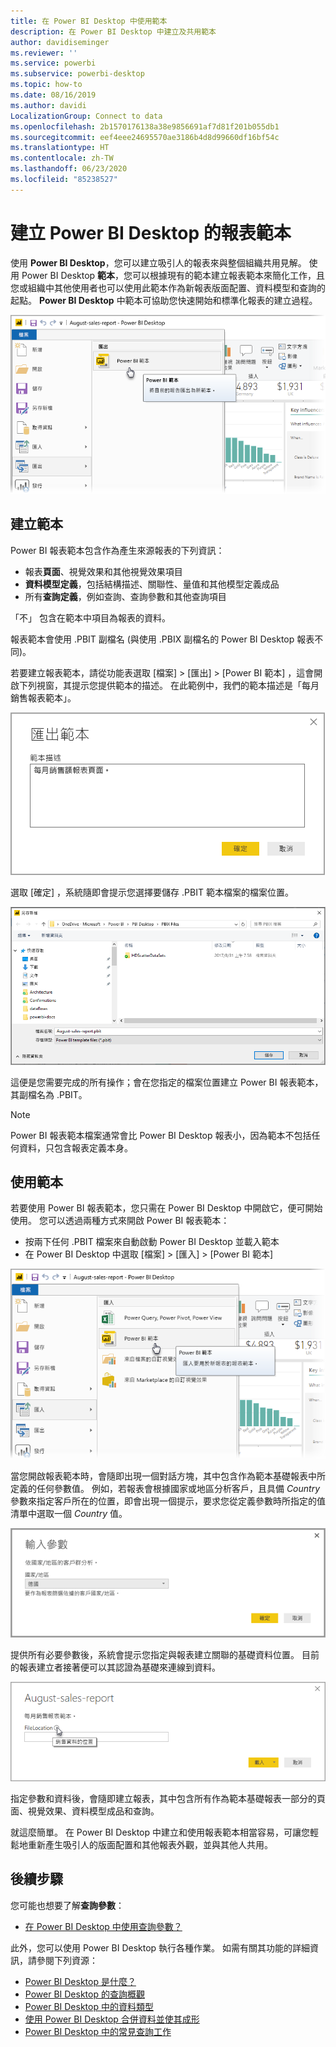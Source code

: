 ```yaml
---
title: 在 Power BI Desktop 中使用範本
description: 在 Power BI Desktop 中建立及共用範本
author: davidiseminger
ms.reviewer: ''
ms.service: powerbi
ms.subservice: powerbi-desktop
ms.topic: how-to
ms.date: 08/16/2019
ms.author: davidi
LocalizationGroup: Connect to data
ms.openlocfilehash: 2b1570176138a38e9856691af7d81f201b055db1
ms.sourcegitcommit: eef4eee24695570ae3186b4d8d99660df16bf54c
ms.translationtype: HT
ms.contentlocale: zh-TW
ms.lasthandoff: 06/23/2020
ms.locfileid: "85238527"
---
```

# <a name="create-report-templates-for-power-bi-desktop"></a>建立 Power BI Desktop 的報表範本

使用 **Power BI Desktop**，您可以建立吸引人的報表來與整個組織共用見解。 使用 Power BI Desktop **範本**，您可以根據現有的範本建立報表範本來簡化工作，且您或組織中其他使用者也可以使用此範本作為新報表版面配置、資料模型和查詢的起點。 **Power BI Desktop** 中範本可協助您快速開始和標準化報表的建立過程。

![將報表作為範本匯出](media/desktop-templates/desktop-templates-01.png)

## <a name="creating-templates"></a>建立範本

Power BI 報表範本包含作為產生來源報表的下列資訊：

* 報表**頁面**、視覺效果和其他視覺效果項目
* **資料模型定義**，包括結構描述、關聯性、量值和其他模型定義成品
* 所有**查詢定義**，例如查詢、查詢參數和其他查詢項目

「不」  包含在範本中項目為報表的資料。 

報表範本會使用 .PBIT 副檔名 (與使用 .PBIX 副檔名的 Power BI Desktop 報表不同)。 

若要建立報表範本，請從功能表選取 [檔案] > [匯出] > [Power BI 範本]  ，這會開啟下列視窗，其提示您提供範本的描述。 在此範例中，我們的範本描述是「每月銷售報表範本」。 

![匯出範本描述對話方塊](media/desktop-templates/desktop-templates-02.png)

選取 [確定]  ，系統隨即會提示您選擇要儲存 .PBIT 範本檔案的檔案位置。

![範本位置](media/desktop-templates/desktop-templates-03.png)

這便是您需要完成的所有操作；會在您指定的檔案位置建立 Power BI 報表範本，其副檔名為 .PBIT。

> [!NOTE]
> Power BI 報表範本檔案通常會比 Power BI Desktop 報表小，因為範本不包括任何資料，只包含報表定義本身。 

## <a name="using-templates"></a>使用範本

若要使用 Power BI 報表範本，您只需在 Power BI Desktop 中開啟它，便可開始使用。 您可以透過兩種方式來開啟 Power BI 報表範本：

* 按兩下任何 .PBIT 檔案來自動啟動 Power BI Desktop 並載入範本
* 在 Power BI Desktop 中選取 [檔案] > [匯入] > [Power BI 範本] 

![匯入範本](media/desktop-templates/desktop-templates-04.png)

當您開啟報表範本時，會隨即出現一個對話方塊，其中包含作為範本基礎報表中所定義的任何參數值。 例如，若報表會根據國家或地區分析客戶，且具備 *Country* 參數來指定客戶所在的位置，即會出現一個提示，要求您從定義參數時所指定的值清單中選取一個 *Country* 值。 

![指定範本的參數](media/desktop-templates/desktop-templates-05a.png)

提供所有必要參數後，系統會提示您指定與報表建立關聯的基礎資料位置。 目前的報表建立者接著便可以其認證為基礎來連線到資料。

![指定範本的資料位置](media/desktop-templates/desktop-templates-05.png)

指定參數和資料後，會隨即建立報表，其中包含所有作為範本基礎報表一部分的頁面、視覺效果、資料模型成品和查詢。 

就這麼簡單。 在 Power BI Desktop 中建立和使用報表範本相當容易，可讓您輕鬆地重新產生吸引人的版面配置和其他報表外觀，並與其他人共用。

## <a name="next-steps"></a>後續步驟
您可能也想要了解**查詢參數**：
* [在 Power BI Desktop 中使用查詢參數？](https://docs.microsoft.com/power-query/power-query-query-parameters)

此外，您可以使用 Power BI Desktop 執行各種作業。 如需有關其功能的詳細資訊，請參閱下列資源：

* [Power BI Desktop 是什麼？](../fundamentals/desktop-what-is-desktop.md)
* [Power BI Desktop 的查詢概觀](../transform-model/desktop-query-overview.md)
* [Power BI Desktop 中的資料類型](../connect-data/desktop-data-types.md)
* [使用 Power BI Desktop 合併資料並使其成形](../connect-data/desktop-shape-and-combine-data.md)
* [Power BI Desktop 中的常見查詢工作](../transform-model/desktop-common-query-tasks.md)    
